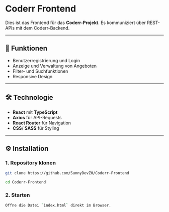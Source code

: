 # Coderr Frontend

Dies ist das Frontend für das **Coderr-Projekt**. Es kommuniziert über REST-APIs mit dem Coderr-Backend.

---

## 🚀 Funktionen

- Benutzerregistrierung und Login
- Anzeige und Verwaltung von Angeboten
- Filter- und Suchfunktionen
- Responsive Design

---

## 🛠️ Technologie

- **React** mit **TypeScript**
- **Axios** für API-Requests
- **React Router** für Navigation
- **CSS**/ **SASS** für Styling

---

## ⚙️ Installation

### 1. Repository klonen
```bash
git clone https://github.com/SunnyDevZH/Coderr-Frontend
```
```bash
cd Coderr-Frontend
```
### 2. Starten
```bash
Öffne die Datei `index.html` direkt im Browser.
```




